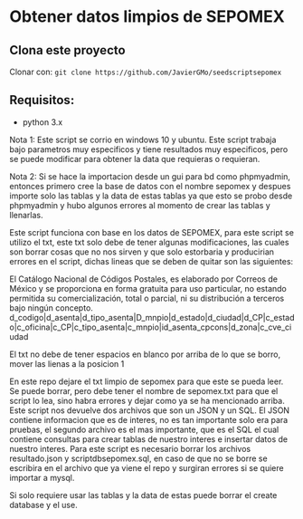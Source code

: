 # Obtener datos limpios de SEPOMEX
## Clona este proyecto

Clonar con: `git clone https://github.com/JavierGMo/seedscriptsepomex`

## Requisitos:
- python 3.x


Nota 1: Este script se corrio en windows 10 y ubuntu. Este script trabaja bajo parametros muy especificos y tiene resultados muy especificos, pero se puede modificar para obtener la data que requieras o requieran.

Nota 2: Si se hace la importacion desde un gui para bd como phpmyadmin, entonces primero cree la base de datos con el nombre sepomex y despues importe solo las tablas y la data de estas tablas ya que esto se probo desde phpmyadmin y hubo algunos errores al momento de crear las tablas y llenarlas.

Este script funciona con base en los datos de SEPOMEX, para este script se utilizo el txt, este txt solo debe de tener algunas modificaciones, las cuales son borrar cosas que no nos sirven y que solo estorbaria y producirian errores en el script, dichas lineas que se deben de quitar son las siguientes:

El Catálogo Nacional de Códigos Postales, es elaborado por Correos de México y se proporciona en forma gratuita para uso particular, no estando permitida su comercialización, total o parcial, ni su distribución a terceros bajo ningún concepto.
d_codigo|d_asenta|d_tipo_asenta|D_mnpio|d_estado|d_ciudad|d_CP|c_estado|c_oficina|c_CP|c_tipo_asenta|c_mnpio|id_asenta_cpcons|d_zona|c_cve_ciudad

El txt no debe de tener espacios en blanco por arriba de lo que se borro, mover las lienas a la posicion 1

En este repo dejare el txt limpio de sepomex para que este se pueda leer. Se puede borrar, pero debe tener el nombre de sepomex.txt para que el script lo lea, sino habra errores y dejar como ya se ha mencionado arriba.
Este script nos devuelve dos archivos que son un JSON y un SQL. El JSON contiene informacion que es de interes, no es tan importante solo era para pruebas, el segundo archivo es el mas importante, que es el SQL el cual contiene consultas para crear tablas de nuestro interes e insertar datos de nuestro interes.
Para este script es necesario borrar los archivos resultado.json y scriptdbsepomex.sql, en caso de que no se borre se escribira en el archivo que ya viene el repo y surgiran errores si se quiere importar a mysql.

Si solo requiere usar las tablas y la data de estas puede borrar el create database y el use.
